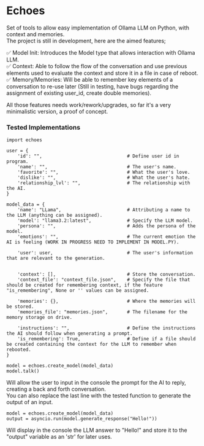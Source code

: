 # Echoes
Set of tools to allow easy implementation of Ollama LLM on Python, with context and memories.\
The project is still in development, here are the aimed features;

✅ Model Init: Introduces the Model type that allows interaction with Ollama LLM.\
✅ Context: Able to follow the flow of the conversation and use previous elements used to evaluate the context and store it in a file in case of reboot.\
✅️ Memory/Memories: Will be able to remember key elements of a conversation to re-use later (Still in testing, have bugs regarding the assignment of existing user_id, create double memories).

All those features needs work/rework/upgrades, so far it's a very minimalistic version, a proof of concept.

### Tested Implementations

```
import echoes

user = {
    'id': "",                               # Define user id in program.
    'name': "",                             # The user's name.
    'favorite': "",                         # What the user's love.
    'dislike': "",                          # What the user's hate.
    'relationship_lvl': "",                 # The relationship with the AI.
}

model_data = {
    'name': "LLama",                        # Attributing a name to the LLM (anything can be assigned).
    'model': "llama3.2:latest",             # Specify the LLM model.
    'persona': "",                          # Adds the persona of the model.
    'emotions': "",                         # The current emotion the AI is feeling (WORK IN PROGRESS NEED TO IMPLEMENT IN MODEL.PY).

    'user': user,                           # The user's information that are relevant to the generation.


    'context': [],                          # Store the conversation.
    'context_file': "context_file.json",    # Specify the file that should be created for remembering context, if the feature "is_remembering", None or '' values can be assigned.

    'memories': {},                         # Where the memories will be stored.
    'memories_file': "memories.json",       # The filename for the memory storage on drive.

    'instructions': "",                     # Define the instructions the AI should follow when generating a prompt.
    'is_remembering': True,                 # Define if a file should be created containing the context for the LLM to remember when rebooted.
}

model = echoes.create_model(model_data)
model.talk()
```
Will allow the user to input in the console the prompt for the AI to reply, creating a back and forth conversation.\
You can also replace the last line with the tested function to generate the output of an input.

```
model = echoes.create_model(model_data)
output = asyncio.run(model.generate_response("Hello!"))
```
Will display in the console the LLM answer to "Hello!" and store it to the "output" variable as an 'str' for later uses.